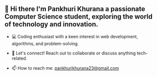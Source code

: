 ## 👋 Hi there I'm Pankhuri Khurana a passionate Computer Science student, exploring the world of technology and innovation.

- 💻 Coding enthusiast with a keen interest in web development, algorithms, and problem-solving.
  
- 🤝 Let's connect! Reach out to collaborate or discuss anything tech-related.

- 📫 How to reach me: pankhurikhurana23@gmail.com
<!--
**pankh23/pankh23** is a ✨ _special_ ✨ repository because its `README.md` (this file) appears on your GitHub profile.

Here are some ideas to get you started:

- 🔭 I’m currently working on ...
- 🌱 I’m currently learning ...
- 👯 I’m looking to collaborate on ...
- 🤔 I’m looking for help with ...
- 💬 Ask me about ...
- 📫 How to reach me: ...
- 😄 Pronouns: ...
- ⚡ Fun fact: ...
-->

